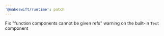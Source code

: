 ```yaml
---
'@makeswift/runtime': patch
---
```


Fix "function components cannot be given refs" warning on the built-in `Text` component
